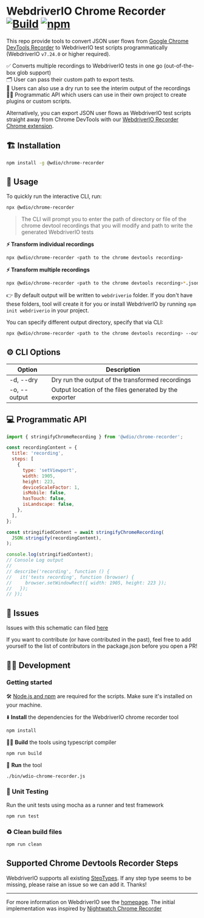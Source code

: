 WebdriverIO Chrome Recorder [![Build](https://github.com/webdriverio/chrome-recorder/actions/workflows/test.yml/badge.svg)](https://github.com/webdriverio/chrome-recorder/actions/workflows/build.yml)
[![npm][npm-badge]][npm]
===========================

This repo provide tools to convert JSON user flows from [Google Chrome DevTools Recorder](https://goo.gle/devtools-recorder) to WebdriverIO test scripts programmatically (WebdriverIO `v7.24.0` or higher required).

✅ Converts multiple recordings to WebdriverIO tests in one go (out-of-the-box glob support)  
🗂 User can pass their custom path to export tests.  
💃 Users can also use a dry run to see the interim output of the recordings  
👨‍💻 Programmatic API which users can use in their own project to create plugins or custom scripts.

Alternatively, you can export JSON user flows as WebdriverIO test scripts straight away from Chrome DevTools with our [WebdriverIO Recorder Chrome extension](https://chrome.google.com/webstore/detail/webdriverio-chrome-record/pllimkccefnbmghgcikpjkmmcadeddfn). 

## 🏗 Installation

```sh
npm install -g @wdio/chrome-recorder
```

## 🚀 Usage

To quickly run the interactive CLI, run:

```sh
npx @wdio/chrome-recorder
```

> The CLI will prompt you to enter the path of directory or file of the chrome devtool recordings that you will modify and path to write the generated WebdriverIO tests

**⚡️ Transform individual recordings**

```sh
npx @wdio/chrome-recorder <path to the chrome devtools recording>
```

**⚡️ Transform multiple recordings**

```sh
npx @wdio/chrome-recorder <path to the chrome devtools recording>*.json
```

👉 By default output will be written to `webdriverio` folder. If you don't have these folders, tool will create it for you or install WebdriverIO by running `npm init webdriverio` in your project.

You can specify different output directory, specify that via CLI:

```sh
npx @wdio/chrome-recorder <path to the chrome devtools recording> --output=<folder-name>
```

## ⚙️ CLI Options

| Option       | Description                                            |
| ------------ | ------------------------------------------------------ |
| -d, --dry    | Dry run the output of the transformed recordings       |
| -o, --output | Output location of the files generated by the exporter |

## 💻 Programmatic API

```javascript
import { stringifyChromeRecording } from '@wdio/chrome-recorder';

const recordingContent = {
  title: 'recording',
  steps: [
    {
      type: 'setViewport',
      width: 1905,
      height: 223,
      deviceScaleFactor: 1,
      isMobile: false,
      hasTouch: false,
      isLandscape: false,
    },
  ],
};

const stringifiedContent = await stringifyChromeRecording(
  JSON.stringify(recordingContent),
);

console.log(stringifiedContent);
// Console Log output
//
// describe('recording', function () {
//   it('tests recording', function (browser) {
//     browser.setWindowRect({ width: 1905, height: 223 });
//   });
// });
```

## 🐛 Issues

Issues with this schematic can filed [here](https://github.com/webdriverio/chrome-recorder/issues)

If you want to contribute (or have contributed in the past), feel free to add yourself to the list of contributors in the package.json before you open a PR!

## 👨‍💻 Development

### Getting started

🛠️ [Node.js and npm](https://docs.npmjs.com/downloading-and-installing-node-js-and-npm) are required for the scripts. Make sure it's installed on your machine.

⬇️ **Install** the dependencies for the WebdriverIO chrome recorder tool

```bash
npm install
```

👷‍♂️ **Build** the tools using typescript compiler

```bash
npm run build
```

🏃 **Run** the tool

```bash
./bin/wdio-chrome-recorder.js
```

### 🧪 Unit Testing

Run the unit tests using mocha as a runner and test framework

```bash
npm run test
```

### ♻️ Clean build files

```bash
npm run clean
```

## Supported Chrome Devtools Recorder Steps

WebdriverIO supports all existing [StepTypes](https://github.com/puppeteer/replay/blob/bcee5b54d94ae3fa1398c41d9166892da617eaad/docs/api/enums/Schema.StepType.md). If any step type seems to be missing, please raise an issue so we can add it. Thanks!

[npm-badge]: https://img.shields.io/npm/v/@wdio/chrome-recorder.svg
[npm]: https://www.npmjs.com/package/@wdio/chrome-recorder

---

For more information on WebdriverIO see the [homepage](https://webdriver.io). The initial implementation was inspired by [Nightwatch Chrome Recorder](https://github.com/nightwatchjs/nightwatch-chrome-recorder)
